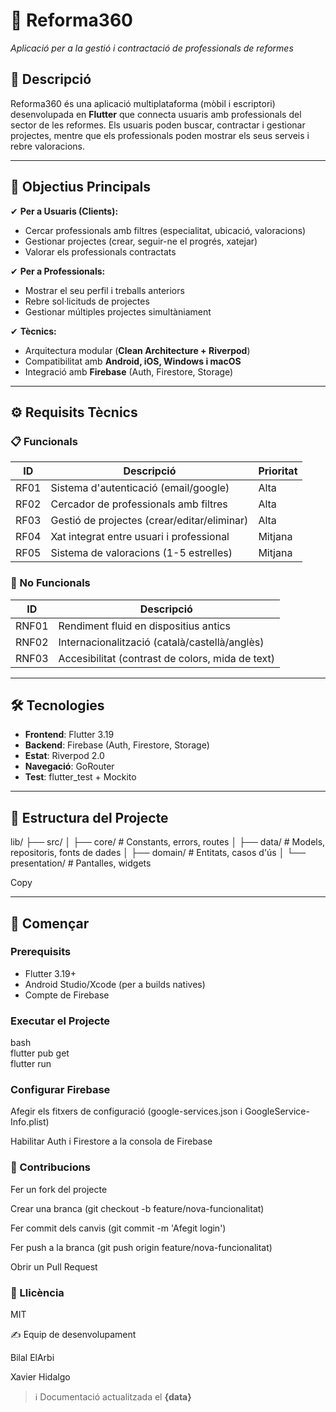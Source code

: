 # 📱 Reforma360  
*Aplicació per a la gestió i contractació de professionals de reformes*  

## **📌 Descripció**  
Reforma360 és una aplicació multiplataforma (mòbil i escriptori) desenvolupada en **Flutter** que connecta usuaris amb professionals del sector de les reformes. Els usuaris poden buscar, contractar i gestionar projectes, mentre que els professionals poden mostrar els seus serveis i rebre valoracions.  

---

## **🎯 Objectius Principals**  
✔ **Per a Usuaris (Clients):**  
- Cercar professionals amb filtres (especialitat, ubicació, valoracions)  
- Gestionar projectes (crear, seguir-ne el progrés, xatejar)  
- Valorar els professionals contractats  

✔ **Per a Professionals:**  
- Mostrar el seu perfil i treballs anteriors  
- Rebre sol·licituds de projectes  
- Gestionar múltiples projectes simultàniament  

✔ **Tècnics:**  
- Arquitectura modular (**Clean Architecture + Riverpod**)  
- Compatibilitat amb **Android, iOS, Windows i macOS**  
- Integració amb **Firebase** (Auth, Firestore, Storage)  

---

## **⚙️ Requisits Tècnics**  

### **📋 Funcionals**  
| ID | Descripció | Prioritat |  
|----|------------|-----------|  
| RF01 | Sistema d'autenticació (email/google) | Alta |  
| RF02 | Cercador de professionals amb filtres | Alta |  
| RF03 | Gestió de projectes (crear/editar/eliminar) | Alta |  
| RF04 | Xat integrat entre usuari i professional | Mitjana |  
| RF05 | Sistema de valoracions (1-5 estrelles) | Mitjana |  

### **🔧 No Funcionals**  
| ID | Descripció |  
|----|------------|  
| RNF01 | Rendiment fluid en dispositius antics |  
| RNF02 | Internacionalització (català/castellà/anglès) |  
| RNF03 | Accesibilitat (contrast de colors, mida de text) |  

---

## **🛠️ Tecnologies**  
- **Frontend**: Flutter 3.19  
- **Backend**: Firebase (Auth, Firestore, Storage)  
- **Estat**: Riverpod 2.0  
- **Navegació**: GoRouter  
- **Test**: flutter_test + Mockito  

---

## **📂 Estructura del Projecte**  
lib/
├── src/
│ ├── core/ # Constants, errors, routes
│ ├── data/ # Models, repositoris, fonts de dades
│ ├── domain/ # Entitats, casos d'ús
│ └── presentation/ # Pantalles, widgets

Copy

---

## **🚀 Començar**  

### **Prerequisits**  
- Flutter 3.19+  
- Android Studio/Xcode (per a builds natives)  
- Compte de Firebase  

### **Executar el Projecte**  
bash  
flutter pub get  
flutter run  

### **Configurar Firebase**
Afegir els fitxers de configuració (google-services.json i GoogleService-Info.plist)

Habilitar Auth i Firestore a la consola de Firebase

### 🤝 Contribucions
Fer un fork del projecte

Crear una branca (git checkout -b feature/nova-funcionalitat)

Fer commit dels canvis (git commit -m 'Afegit login')

Fer push a la branca (git push origin feature/nova-funcionalitat)

Obrir un Pull Request

### 📜 Llicència
MIT

✍️ Equip de desenvolupament

Bilal ElArbi

Xavier Hidalgo


> ℹ️ Documentació actualitzada el **{data}**